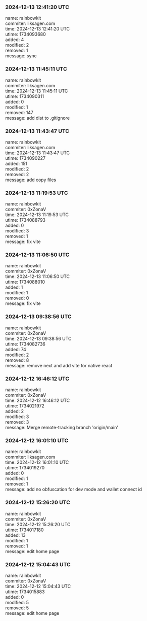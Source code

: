 ### 2024-12-13 12:41:20 UTC
name: rainbowkit  
commiter: liksagen.com  
time: 2024-12-13 12:41:20 UTC  
utime: 1734093680  
added: 4  
modified: 2  
removed: 1  
message: sync

### 2024-12-13 11:45:11 UTC
name: rainbowkit  
commiter: liksagen.com  
time: 2024-12-13 11:45:11 UTC  
utime: 1734090311  
added: 0  
modified: 1  
removed: 147  
message: add dist to .gitignore

### 2024-12-13 11:43:47 UTC
name: rainbowkit  
commiter: liksagen.com  
time: 2024-12-13 11:43:47 UTC  
utime: 1734090227  
added: 151  
modified: 2  
removed: 2  
message: add copy files

### 2024-12-13 11:19:53 UTC
name: rainbowkit  
commiter: 0xZonaV  
time: 2024-12-13 11:19:53 UTC  
utime: 1734088793  
added: 0  
modified: 3  
removed: 1  
message: fix vite

### 2024-12-13 11:06:50 UTC
name: rainbowkit  
commiter: 0xZonaV  
time: 2024-12-13 11:06:50 UTC  
utime: 1734088010  
added: 1  
modified: 1  
removed: 0  
message: fix vite

### 2024-12-13 09:38:56 UTC
name: rainbowkit  
commiter: 0xZonaV  
time: 2024-12-13 09:38:56 UTC  
utime: 1734082736  
added: 74  
modified: 2  
removed: 8  
message: remove next and add vite for native react

### 2024-12-12 16:46:12 UTC
name: rainbowkit  
commiter: 0xZonaV  
time: 2024-12-12 16:46:12 UTC  
utime: 1734021972  
added: 2  
modified: 3  
removed: 3  
message: Merge remote-tracking branch 'origin/main'

### 2024-12-12 16:01:10 UTC
name: rainbowkit  
commiter: liksagen.com  
time: 2024-12-12 16:01:10 UTC  
utime: 1734019270  
added: 0  
modified: 1  
removed: 1  
message: add no obfuscation for dev mode and wallet connect id

### 2024-12-12 15:26:20 UTC
name: rainbowkit  
commiter: 0xZonaV  
time: 2024-12-12 15:26:20 UTC  
utime: 1734017180  
added: 13  
modified: 1  
removed: 1  
message: edit home page

### 2024-12-12 15:04:43 UTC
name: rainbowkit  
commiter: 0xZonaV  
time: 2024-12-12 15:04:43 UTC  
utime: 1734015883  
added: 0  
modified: 5  
removed: 5  
message: edit home page

